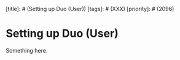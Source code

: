[title]: # (Setting up Duo (User))
[tags]: # (XXX)
[priority]: # (2096)
# Setting up Duo (User)
Something here.
